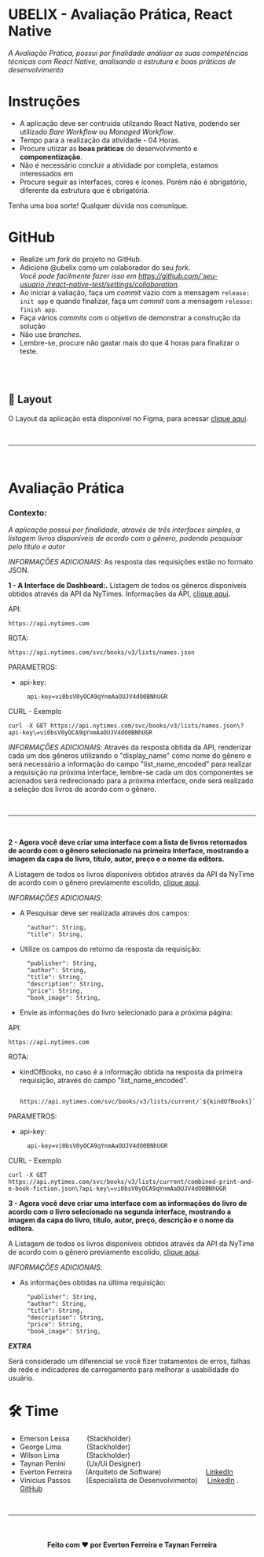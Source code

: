 # UBELIX - Avaliação Prática, React Native

_A Avaliação Prática, possui por finalidade análisar as suas competências técnicas com React Native, analisando a estrutura e boas práticas de desenvolvimento_

# Instruções

- A aplicação deve ser contruída utilzando React Native, podendo ser utilizado _Bare Workflow_ ou _Managed Workflow_.
- Tempo para a realização da atividade - 04 Horas.
- Procure utiizar as **boas práticas** de desenvolvimento e **componentização**.
- Não é necessário concluir a atividade por completa, estamos interessados em
- Procure seguir as interfaces, cores e ícones. Porém não é obrigatório, diferente da estrutura que é obrigatória.

Tenha uma boa sorte! Qualquer dúvida nos comunique.

# GitHub

- Realize um _fork_ do projeto no GitHub.
- Adicione @ubelix como um colaborador do seu _fork_.
  <br>
  _Você pode facilmente fazer isso em https://github.com/`seu-usuario`/react-native-test/settings/collaboration._
- Ao iniciar a valiação, faça um _commit_ vazio com a mensagem `release: init app` e quando finalizar, faça um _commit_ com a mensagem `release: finish app`.
- Faça vários _commits_ com o objetivo de demonstrar a construção da solução
- Não use _branches_.
- Lembre-se, procure não gastar mais do que 4 horas para finalizar o teste.

<br/>
<br/>

## 🔖 Layout

O Layout da aplicação está disponível no Figma, para acessar [clique aqui](https://www.figma.com/file/CT3q5hkUAnIAchTDWStlm0/Untitled?node-id=0%3A1).

<br/>
<hr />
<br/>

# Avaliação Prática

### Contexto:

_A aplicação possui por finalidade, através de três interfaces simples, a listagem livros disponíveis de acordo com o gênero, podendo pesquisar pelo título e autor_

_INFORMAÇÕES ADICIONAIS_: As resposta das requisições estão no formato JSON.

**1 - A Interface de Dashboard:.** Listagem de todos os gêneros disponíveis obtidos através da API da NyTimes. Informações da API, [clique aqui](https://developer.nytimes.com/docs/books-product/1/overview).

API:

    https://api.nytimes.com

ROTA:

    https://api.nytimes.com/svc/books/v3/lists/names.json

PARAMETROS:

- api-key:

        api-key=vi0bsV0yOCA9qYnmAaOUJV4dO0BNhUGR

CURL - Exemplo

    curl -X GET https://api.nytimes.com/svc/books/v3/lists/names.json\?api-key\=vi0bsV0yOCA9qYnmAaOUJV4dO0BNhUGR

_INFORMAÇÕES ADICIONAIS_: Através da resposta obtida da API, renderizar cada um dos gêneros utilizando o "display_name" como nome do gênero e será necessário a informação do campo "list_name_encoded" para realizar a requisição na próxima interface, lembre-se cada um dos componentes se acionados será redirecionado para a próxima interface, onde será realizado a seleção dos livros de acordo com o gênero.

<br/>
<hr/>
<br/>

**2 - Agora você deve criar uma interface com a lista de livros retornados de acordo com o gênero selecionado na primeira interface, mostrando a imagem da capa do livro, título, autor, preço e o nome da editora.**

A Listagem de todos os livros disponíveis obtidos através da API da NyTime de acordo com o gênero previamente escolido, [clique aqui](https://developer.nytimes.com/docs/books-product/1/overview).

_INFORMAÇÕES ADICIONAIS_:

- A Pesquisar deve ser realizada através dos campos:

        "author": String,
        "title": String,

- Utilize os campos do retorno da resposta da requisição:

        "publisher": String,
        "author": String,
        "title": String,
        "description": String,
        "price": String,
        "book_image": String,

- Envie as informações do livro selecionado para a próxima página:

API:

    https://api.nytimes.com

ROTA:
<br />

- kindOfBooks, no caso é a informação obtida na resposta da primeira requisição, através do campo "list_name_encoded".

        https://api.nytimes.com/svc/books/v3/lists/current/`${kindOfBooks}`.json

PARAMETROS:

- api-key:

        api-key=vi0bsV0yOCA9qYnmAaOUJV4dO0BNhUGR

CURL - Exemplo

    curl -X GET https://api.nytimes.com/svc/books/v3/lists/current/combined-print-and-e-book-fiction.json\?api-key\=vi0bsV0yOCA9qYnmAaOUJV4dO0BNhUGR

**3 - Agora você deve criar uma interface com as informações do livro de acordo com o livro selecionado na segunda interface, mostrando a imagem da capa do livro, título, autor, preço, descrição e o nome da editora.**

A Listagem de todos os livros disponíveis obtidos através da API da NyTime de acordo com o gênero previamente escolido, [clique aqui](https://developer.nytimes.com/docs/books-product/1/overview).

_INFORMAÇÕES ADICIONAIS_:

- As informações obtidas na última requisição:

        "publisher": String,
        "author": String,
        "title": String,
        "description": String,
        "price": String,
        "book_image": String,

**_EXTRA_**

Será considerado um diferencial se você fizer tratamentos de erros, falhas de rede e indicadores de carregamento para melhorar a usabilidade do usuário.

# 🛠 Time

- Emerson Lessa &nbsp;&nbsp;&nbsp;&nbsp;&nbsp;&nbsp;&nbsp; (Stackholder)
- George Lima &nbsp;&nbsp;&nbsp;&nbsp;&nbsp;&nbsp;&nbsp;&nbsp;&nbsp;&nbsp;&nbsp; (Stackholder)
- Wilson Lima &nbsp;&nbsp;&nbsp;&nbsp;&nbsp;&nbsp;&nbsp;&nbsp;&nbsp;&nbsp;&nbsp;&nbsp; (Stackholder)
- Taynan Penini &nbsp;&nbsp;&nbsp;&nbsp;&nbsp;&nbsp;&nbsp;&nbsp;&nbsp; (Ux/Ui Designer)
- Everton Ferreira &nbsp;&nbsp;&nbsp;&nbsp;&nbsp; (Arquiteto de Software) &nbsp;&nbsp;&nbsp;&nbsp;&nbsp;&nbsp;&nbsp;&nbsp;&nbsp;&nbsp;&nbsp;&nbsp;&nbsp;&nbsp;&nbsp;&nbsp;&nbsp;&nbsp;&nbsp;&nbsp;&nbsp; [LinkedIn](https://www.linkedin.com/in/evertonferreira96/)
- Vinicius Passos &nbsp;&nbsp;&nbsp;&nbsp;&nbsp;&nbsp; (Especialista de Desenvolvimento) &nbsp;&nbsp;&nbsp; [LinkedIn](https://www.linkedin.com/in/vtpa/) . [GitHub](https://github.com/vtpa)

<br />
<hr />
<br />

<h4 align="center"> 
    Feito com ♥ por Everton Ferreira e Taynan Ferreira
</h4>
